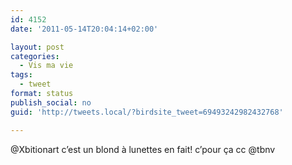 ```yaml
---
id: 4152
date: '2011-05-14T20:04:14+02:00'

layout: post
categories:
  - Vis ma vie
tags:
  - tweet
format: status
publish_social: no
guid: 'http://tweets.local/?birdsite_tweet=69493242982432768'

---
```


@Xbitionart c’est un blond à lunettes en fait! c’pour ça cc @tbnv